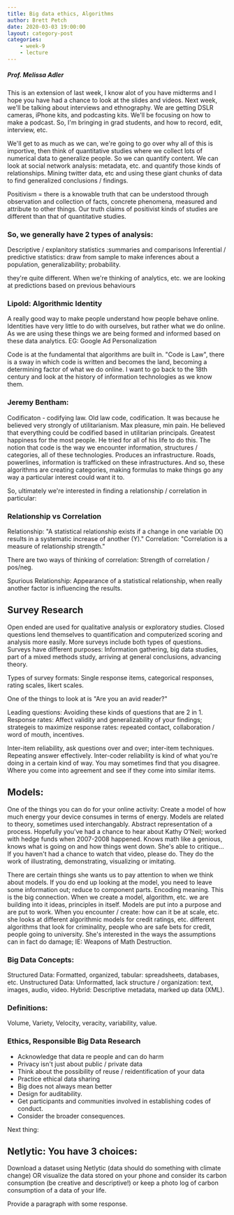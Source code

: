 ```yaml
---
title: Big data ethics, Algorithms
author: Brett Petch
date: 2020-03-03 19:00:00
layout: category-post
categories: 
    - week-9
    - lecture
---
```

##### Prof. Melissa Adler

This is an extension of last week, I know alot of you have midterms and I hope you have had a chance to look at the slides and videos. Next week, we'll be talking about interviews and ethnography. We are getting DSLR cameras, iPhone kits, and podcasting kits. We'll be focusing on how to make a podcast. So, I'm bringing in grad students, and how to record, edit, interview, etc. 

We'll get to as much as we can, we're going to go over why all of this is importive, then think of quantitative studies where we collect lots of numerical data to generalize people. So we can quantify content. We can look at social network analysis: metadata, etc. and quantify those kinds of relationships. Mining twitter data, etc and using these giant chunks of data to find generalized conclusions / findings. 

Positivism = there is a knowable truth that can be understood through observation and collection of facts, concrete phenomena, measured and attribute to other things. Our truth claims of positivist kinds of studies are different than that of quantitative studies. 

### So, we generally have 2 types of analysis:
Descriptive / explanitory statistics :summaries and comparisons
Inferential / predictive statistics: draw from sample to make inferences about a population, generalizability; probability.

they're quite different. When we're thinking of analytics, etc. we are looking at predictions based on previous behaviours

### Lipold: Algorithmic Identity
A really good way to make people understand how people behave online. Identities have very little to do with ourselves, but rather what we do online. As we are using these things we are being formed and informed based on these data analytics. EG: Google Ad Personalization

Code is at the fundamental that algorithms are built in. "Code is Law", there is a sway in which code is written and becomes the land, becoming a determining factor of what we do online. I want to go back to the 18th century and look at the history of information technologies as we know them.

### Jeremy Bentham: 
Codificaton - codifying law. Old law code, codification. It was because he believed very strongly of utilitarianism. Max pleasure, min pain. He believed that everything could be codified based in utilitarian principals. Greatest happiness for the most people. He tried for all of his life to do this. The notion that code is the way we encounter information, structures / categories, all of these technologies. Produces an infrastructure. Roads, powerlines, information is trafficked on these infrastructures. And so, these algorithms are creating categories, making formulas to make things go any way a particular interest could want it to. 

So, ultimately we're interested in finding a relationship / correlation in particular:

### Relationship vs Correlation
Relationship: "A statistical relationship exists if a change in one variable (X) results in a systematic increase of another (Y)."
Correlation: "Correlation is a measure of relationship strength."

There are two ways of thinking of correlation: Strength of correlation / pos/neg.

Spurious Relationship: Appearance of a statistical relationship, when really another factor is influencing the results.

## Survey Research
Open ended are used for qualitative analysis or exploratory studies. Closed questions lend themselves to quantification and computerized scoring and analysis more easily. More surveys include both types of questions. Surveys have different purposes: Information gathering, big data studies, part of a mixed methods study, arriving at general conclusions, advancing theory. 

Types of survey formats:
Single response items, categorical responses, rating scales, likert scales.

One of the things to look at is "Are you an avid reader?"

Leading questions: Avoiding these kinds of questions that are 2 in 1. 
Response rates: Affect validity and generalizability of your findings; strategeis to maximize response rates: repeated contact, collaboration / word of mouth, incentives.

 Inter-item reliability, ask questions over and over; inter-item techniques. Repeating answer effectively. Inter-coder reliability is kind of what you're doing in a certain kind of way. You may sometimes find that you disagree. Where you come into agreement and see if they come into similar items. 

 ## Models: 
 One of the things you can do for your online activity: Create a model of how much energy your device consumes in terms of energy. Models are related to theory, sometimes used interchangably. Abstract representation of a process. Hopefully you've had a chance to hear about Kathy O'Neil; worked with hedge funds when 2007-2008 happened. Knows math like a genious, knows what is going on and how things went down. She's able to critique... If you haven't had a chance to watch that video, please do. They do the work of illustrating, demonstrating, visualizing or imitating. 

 There are certain things she wants us to pay attention to when we think about models. If you do end up looking at the model, you need to leave some information out; reduce to component parts. Encoding meaning. This is the big connection. When we create a model, algorithm, etc. we are building into it ideas, principles in itself. Models are put into a purpose and are put to work. When you encounter / create: how can it be at scale, etc. she looks at different algorithmic models for credit ratings, etc. different algorithms that look for criminality, people who are safe bets for credit, people going to university. She's interested in the ways the assumptions can in fact do damage; IE: Weapons of Math Destruction.

 ### Big Data Concepts:
 Structured Data: Formatted, organized, tabular: spreadsheets, databases, etc. 
 Unstructured Data: Unformatted, lack structure / organization: text, images, audio, video.
 Hybrid: Descriptive metadata, marked up data (XML).


### Definitions: 
Volume, Variety, Velocity, veracity, variability, value.

### Ethics, Responsible Big Data Research
- Acknowledge that data re people and can do harm
- Privacy isn't just about public / private data
- Think about the possibility of reuse / reidentification of your data
- Practice ethical data sharing
- Big does not always mean better
- Design for auditability.
- Get participants and communities involved in establishing codes of conduct.
- Consider the broader consequences.

Next thing:

## Netlytic: You have 3 choices:
Download a dataset using Netlytic (data should do something with climate change) OR visualize the data stored on your phone and consider its carbon consumption (be creative and descriptive!) or keep a photo log of carbon consumption of a data of your life.

Provide a paragraph with some response. 